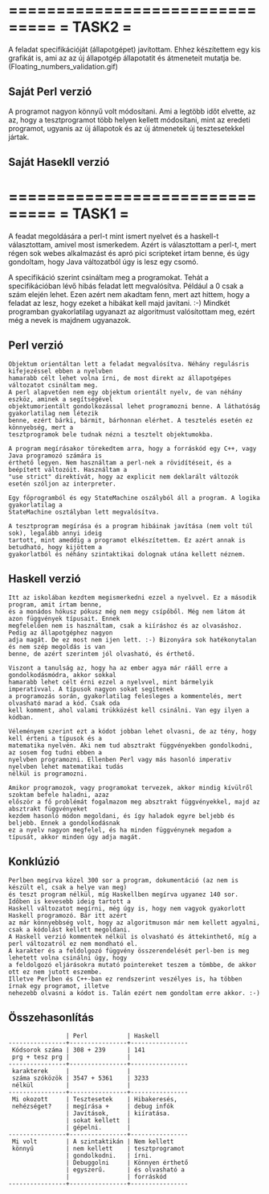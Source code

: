 ===============================
= TASK2                       =
===============================

A feladat specifikációját (állapotgépet) javítottam. Ehhez készítettem egy kis grafikát is, ami az
az új állapotgép állapotatit és átmeneteit mutatja be. (Floating_numbers_validation.gif)


Saját Perl verzió
-----------------
A programot nagyon könnyű volt módosítani. Ami a legtöbb időt elvette, az az, hogy a tesztprogramot
több helyen kellett módosítani, mint az eredeti programot, ugyanis az új állapotok és az új átmenetek
új tesztesetekkel jártak.


Saját Hasekll verzió
--------------------




===============================
= TASK1                       =
===============================
A feadat megoldására a perl-t mint ismert nyelvet és a haskell-t választottam, amivel most ismerkedem.
Azért is választottam a perl-t, mert régen sok webes alkalmazást és apró pici scripteket írtam benne,
és úgy gondoltam, hogy Java változatból úgy is lesz egy csomó.

A specifikáció szerint csináltam meg a programokat. Tehát a specifikációban lévő hibás feladat lett
megvalósítva. Például a 0 csak a szám elején lehet. Ezen azért nem akadtam fenn, mert azt hittem,
hogy a feladat az lesz, hogy ezeket a hibákat kell majd javítani. :-)
Mindkét programban gyakorlatilag ugyanazt az algoritmust valósítottam meg, ezért még a nevek is
majdnem ugyanazok.

Perl verzió
-----------
    Objektum orientáltan lett a feladat megvalósítva. Néhány regulásris kifejezéssel ebben a nyelvben
    hamarabb célt lehet volna írni, de most direkt az állapotgépes változatot csináltam meg.
    A perl alapvetően nem egy objektum orientált nyelv, de van néhány eszköz, aminek a segítségével
    objektumorientált gondolkozással lehet programozni benne. A láthatóság gyakorlatilag nem létezik
    benne, ezért bárki, bármit, bárhonnan elérhet. A tesztelés esetén ez könnyebség, mert a
    tesztprogramok bele tudnak nézni a tesztelt objektumokba.
    
    A program megírásakor törekedtem arra, hogy a forráskód egy C++, vagy Java programozó számára is
    érthető legyen. Nem használtam a perl-nek a rövidítéseit, és a beépített változóit. Használtam a
    "use strict" direktívát, hogy az explicit nem deklarált változók esetén szóljon az interpreter.
    
    Egy főprogramból és egy StateMachine oszályból áll a program. A logika gyakorlatilag a
    StateMachine osztályban lett megvalósítva.
    
    A tesztprogram megírása és a program hibáinak javítása (nem volt túl sok), legalább annyi ideig
    tartott, mint ameddig a programot elkészítettem. Ez azért annak is betudható, hogy kijöttem a
    gyakorlatból és néhány szintaktikai dolognak utána kellett néznem.
    
Haskell verzió
--------------
    Itt az iskolában kezdtem megismerkedni ezzel a nyelvvel. Ez a második program, amit írtam benne,
    és a monádos hókusz pókusz még nem megy csípőből. Még nem látom át azon függvények típusait. Ennek
    megfelelően nem is használtam, csak a kiíráshoz és az olvasáshoz. Pedig az állapotgéphez nagyon
    adja magát. De ez most nem ijen lett. :-) Bizonyára sok hatékonytalan és nem szép megoldás is van
    benne, de azért szerintem jól olvasható, és érthető.
    
    Viszont a tanulság az, hogy ha az ember agya már rááll erre a gondolkodásmódra, akkor sokkal
    hamarabb lehet célt érni ezzel a nyelvvel, mint bármelyik imperatívval. A típusok nagyon sokat segítenek
    a programozás során, gyakorlatilag felesleges a kommentelés, mert olvasható marad a kód. Csak oda
    kell komment, ahol valami trükközést kell csinálni. Van egy ilyen a kódban.
    
    Véleményem szerint ezt a kódot jobban lehet olvasni, de az tény, hogy kell érteni a típusok és a
    matematika nyelvén. Aki nem tud absztrakt függvényekben gondolkodni, az sosem fog tudni ebben a
    nyelvben programozni. Ellenben Perl vagy más hasonló imperativ nyelvben lehet matematikai tudás
    nélkül is programozni.
    
    Amikor programozok, vagy programokat tervezek, akkor mindig kívülről szoktam befele haladni, azaz
    először a fő problémát fogalmazom meg absztrakt függvényekkel, majd az absztrakt függvényeket
    kezdem hasonló módon megoldani, és így haladok egyre beljebb és beljebb. Ennek a gondolkodásnak
    ez a nyelv nagyon megfelel, és ha minden függvénynek megadom a típusát, akkor minden úgy adja magát.
    
Konklúzió
---------
    Perlben megírva közel 300 sor a program, dokumentáció (az nem is készült el, csak a helye van meg)
    és teszt program nélkül, míg Haskellben megírva ugyanez 140 sor. Időben is kevesebb ideig tartott a
    Haskell változatot megírni, még úgy is, hogy nem vagyok gyakorlott Haskell programozó. Bár itt azért
    az már könnyebbség volt, hogy az algoritmuson már nem kellett agyalni, csak a kódolást kellett megoldani.
    A Haskell verzió kommentek nélkül is olvasható és áttekinthető, míg a perl változatról ez nem mondható el.
    A karakter és a feldolgozó függvény összerendelését perl-ben is meg lehetett volna csinálni úgy, hogy
    a feldolgozó eljárásokra mutató pointereket teszem a tömbbe, de akkor ott ez nem jutott eszembe.
    Illetve Perlben és C++-ban ez rendszerint veszélyes is, ha többen írnak egy programot, illetve
    nehezebb olvasni a kódot is. Talán ezért nem gondoltam erre akkor. :-)
    
Összehasonlítás
----------------
                    | Perl           | Haskell
    ----------------+----------------+----------------
     Kódsorok száma | 308 + 239      | 141
     prg + tesz prg |                |
    ----------------+----------------+----------------
     karakterek     |                |
     száma szóközök | 3547 + 5361    | 3233
     nélkül         |                |
    ----------------+----------------+----------------
     Mi okozott     | Tesztesetek    | Hibakeresés,
     nehézséget?    | megírása +     | debug infók
                    | Javítások,     | kiíratása.
                    | sokat kellett  |
                    | gépelni.       |
    ----------------+----------------+----------------
     Mi volt        | A szintaktikán | Nem kellett
     könnyű         | nem kellett    | tesztprogramot 
                    | gondolkodni.   | írni.
                    | Debuggolni     | Könnyen érthető
                    | egyszerű.      | és olvasható a
                    |                | forráskód
    ----------------+----------------+----------------

